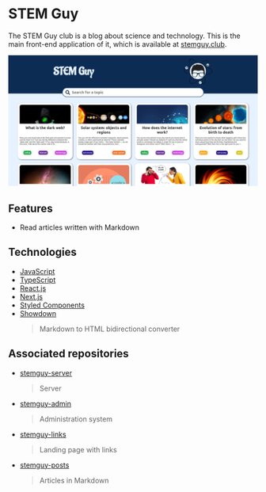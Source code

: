 # STEM Guy

The STEM Guy club is a blog about science and technology. This is the main front-end application of it, which is available at [stemguy.club](https://stemguy.club).

![STEM Guy](./public/thumbnail.png)

## Features

- Read articles written with Markdown

## Technologies

- [JavaScript](https://www.javascript.com)
- [TypeScript](https://www.typescriptlang.org)
- [React.js](https://reactjs.org)
- [Next.js](https://nextjs.org)
- [Styled Components](https://styled-components.com)
- [Showdown](http://showdownjs.com)
	> Markdown to HTML bidirectional converter

## Associated repositories

- [stemguy-server](https://github.com/iago-mendes/stemguy-server)
	> Server
- [stemguy-admin](https://github.com/iago-mendes/stemguy-admin)
	> Administration system
- [stemguy-links](https://github.com/iago-mendes/stemguy-links)
	> Landing page with links
- [stemguy-posts](https://github.com/iago-mendes/stemguy-posts)
	> Articles in Markdown